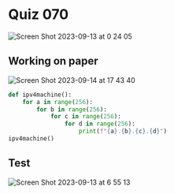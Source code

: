 # Quiz 070

![Screen Shot 2023-09-13 at 0 24 05](https://github.com/jovanovicjanna/year2/assets/111895127/9f0eda62-a802-4161-a896-b943a894c6ba)

## Working on paper
![Screen Shot 2023-09-14 at 17 43 40](https://github.com/jovanovicjanna/year2/assets/111895127/2aa3301f-73a1-4132-ba1a-028c395db242)



```.py
def ipv4machine():
    for a in range(256):
        for b in range(256):
            for c in range(256):
                for d in range(256):
                    print(f"{a}.{b}.{c}.{d}")
ipv4machine()
```

## Test
![Screen Shot 2023-09-13 at 6 55 13](https://github.com/jovanovicjanna/year2/assets/111895127/58c27e3a-c6e9-4c6b-a263-20a0f14edeb7)
